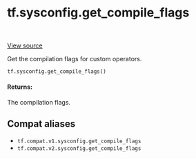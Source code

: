 <div itemscope itemtype="http://developers.google.com/ReferenceObject">
<meta itemprop="name" content="tf.sysconfig.get_compile_flags" />
<meta itemprop="path" content="Stable" />
</div>

# tf.sysconfig.get_compile_flags

<!-- Insert buttons and diff -->

<table class="tfo-notebook-buttons tfo-api" align="left">
</table>

<a target="_blank" href="/code/stable/tensorflow/python/platform/sysconfig.py">View source</a>



Get the compilation flags for custom operators.

``` python
tf.sysconfig.get_compile_flags()
```



<!-- Placeholder for "Used in" -->


#### Returns:

The compilation flags.


## Compat aliases

* `tf.compat.v1.sysconfig.get_compile_flags`
* `tf.compat.v2.sysconfig.get_compile_flags`

